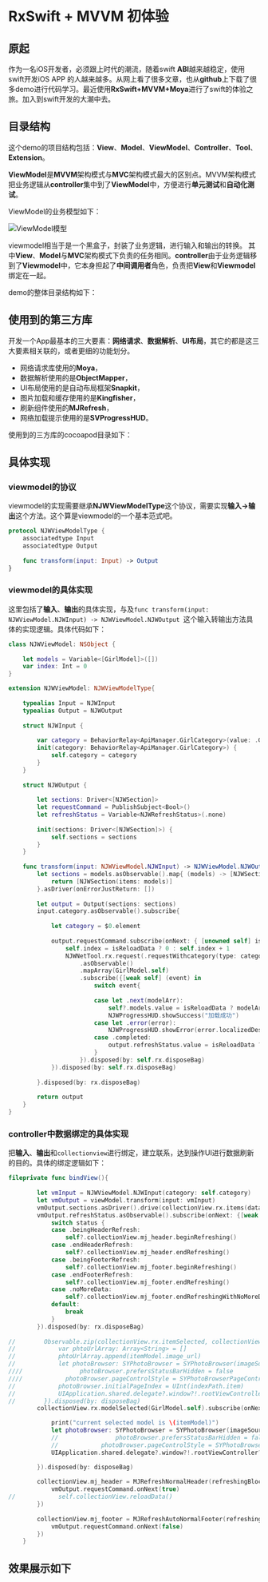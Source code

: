 # RxSwift + MVVM 初体验

## 原起
作为一名iOS开发者，必须跟上时代的潮流，随着swift **ABI**越来越稳定，使用swift开发iOS APP 的人越来越多。从网上看了很多文章，也从**github**上下载了很多demo进行代码学习。最近使用**RxSwift+MVVM+Moya**进行了swift的体验之旅。加入到swift开发的大潮中去。

## 目录结构

这个demo的项目结构包括：**View**、**Model**、**ViewModel**、**Controller**、**Tool**、**Extension**。

**ViewModel**是**MVVM**架构模式与**MVC**架构模式最大的区别点。MVVM架构模式把业务逻辑从**controller**集中到了**ViewModel**中，方便进行**单元测试**和**自动化测试**。

ViewModel的业务模型如下：

 ![ViewModel模型](https://upload-images.jianshu.io/upload_images/1475472-539ab72188aaabd0.png?imageMogr2/auto-orient/strip%7CimageView2/2/w/733/format/webp)
 
 viewmodel相当于是一个黑盒子，封装了业务逻辑，进行输入和输出的转换。
 其中**View**、**Model**与**MVC**架构模式下负责的任务相同。**controller**由于业务逻辑移到了**Viewmodel**中，它本身担起了**中间调用者**角色，负责把**View**和**Viewmodel**绑定在一起。
 
demo的整体目录结构如下：


## 使用到的第三方库

开发一个App最基本的三大要素：**网络请求**、**数据解析**、**UI布局**，其它的都是这三大要素相关联的，或者更细的功能划分。

- 网络请求库使用的**Moya**，
- 数据解析使用的是**ObjectMapper**，
- UI布局使用的是自动布局框架**Snapkit**，
- 图片加载和缓存使用的是**Kingfisher**，
- 刷新组件使用的**MJRefresh**，
- 网络加载提示使用的是**SVProgressHUD**。

使用到的三方库的cocoapod目录如下：

## 具体实现
### viewmodel的协议

viewmodel的实现需要继承**NJWViewModelType**这个协议，需要实现**输入->输出**这个方法。这个算是viewmodel的一个基本范式吧。
``` swift
protocol NJWViewModelType {
    associatedtype Input
    associatedtype Output
    
    func transform(input: Input) -> Output
}
```
### viewmodel的具体实现

这里包括了**输入**、**输出**的具体实现，与及`func transform(input: NJWViewModel.NJWInput) -> NJWViewModel.NJWOutput `这个输入转输出方法具体的实现逻辑。具体代码如下：

```swift
class NJWViewModel: NSObject {
    
    let models = Variable<[GirlModel]>([])
    var index: Int = 0
}

extension NJWViewModel: NJWViewModelType{
    
    typealias Input = NJWInput
    typealias Output = NJWOutput
    
    struct NJWInput {
        
        var category = BehaviorRelay<ApiManager.GirlCategory>(value: .GirlCategoryAll)
        init(category: BehaviorRelay<ApiManager.GirlCategory>) {
            self.category = category
        }
    }
    
    struct NJWOutput {
        
        let sections: Driver<[NJWSection]>
        let requestCommand = PublishSubject<Bool>()
        let refreshStatus = Variable<NJWRefreshStatus>(.none)
        
        init(sections: Driver<[NJWSection]>) {
            self.sections = sections
        }
    }
    
    func transform(input: NJWViewModel.NJWInput) -> NJWViewModel.NJWOutput {
        let sections = models.asObservable().map{ (models) -> [NJWSection] in
            return [NJWSection(items: models)]
        }.asDriver(onErrorJustReturn: [])
        
        let output = Output(sections: sections)
        input.category.asObservable().subscribe{
          
            let category = $0.element
            
            output.requestCommand.subscribe(onNext: { [unowned self] isReloadData in
                self.index = isReloadData ? 0 : self.index + 1
                NJWNetTool.rx.request(.requestWithcategory(type: category!, index: self.index))
                    .asObservable()
                    .mapArray(GirlModel.self)
                    .subscribe({[weak self] (event) in
                        switch event{
                            
                        case let .next(modelArr):
                            self?.models.value = isReloadData ? modelArr : (self?.models.value ?? []) + modelArr
                            NJWProgressHUD.showSuccess("加载成功")
                        case let .error(error):
                            NJWProgressHUD.showError(error.localizedDescription)
                        case .completed:
                            output.refreshStatus.value = isReloadData ? NJWRefreshStatus.endHeaderRefresh : NJWRefreshStatus.endFooterRefresh
                        }
                    }).disposed(by: self.rx.disposeBag)
            }).disposed(by: self.rx.disposeBag)
            
        }.disposed(by: rx.disposeBag)
        
        return output
    }
}
```
### controller中数据绑定的具体实现

把**输入**、**输出**和`collectionview`进行绑定，建立联系，达到操作UI进行数据刷新的目的。具体的绑定逻辑如下：

``` swift
fileprivate func bindView(){
        
        let vmInput = NJWViewModel.NJWInput(category: self.category)
        let vmOutput = viewModel.transform(input: vmInput)
        vmOutput.sections.asDriver().drive(collectionView.rx.items(dataSource: dataSource)).disposed(by: rx.disposeBag)
        vmOutput.refreshStatus.asObservable().subscribe(onNext: {[weak self] status in
            switch status {
            case .beingHeaderRefresh:
                self?.collectionView.mj_header.beginRefreshing()
            case .endHeaderRefresh:
                self?.collectionView.mj_header.endRefreshing()
            case .beingFooterRefresh:
                self?.collectionView.mj_footer.beginRefreshing()
            case .endFooterRefresh:
                self?.collectionView.mj_footer.endRefreshing()
            case .noMoreData:
                self?.collectionView.mj_footer.endRefreshingWithNoMoreData()
            default:
                break
            }
        }).disposed(by: rx.disposeBag)
        
//        Observable.zip(collectionView.rx.itemSelected, collectionView.rx.modelSelected(GirlModel.self)).bind(onNext: {[weak self] indexPath, itemModel in
//            var phtoUrlArray: Array<String> = []
//            phtoUrlArray.append(itemModel.image_url)
//            let photoBrowser: SYPhotoBrowser = SYPhotoBrowser(imageSourceArray: phtoUrlArray, caption: nil, delegate: self)
////                photoBrowser.prefersStatusBarHidden = false
////            photoBrowser.pageControlStyle = SYPhotoBrowserPageControlStyle
//            photoBrowser.initialPageIndex = UInt(indexPath.item)
//            UIApplication.shared.delegate?.window?!.rootViewController?.present(photoBrowser, animated: true)
//        }).disposed(by: disposeBag)
        collectionView.rx.modelSelected(GirlModel.self).subscribe(onNext:{[weak self] itemModel in

            print("current selected model is \(itemModel)")
            let photoBrowser: SYPhotoBrowser = SYPhotoBrowser(imageSourceArray: [itemModel.image_url], caption: nil, delegate: self)
            //                photoBrowser.prefersStatusBarHidden = false
            //            photoBrowser.pageControlStyle = SYPhotoBrowserPageControlStyle
            UIApplication.shared.delegate?.window?!.rootViewController?.present(photoBrowser, animated: true)

        }).disposed(by: disposeBag)
        
        collectionView.mj_header = MJRefreshNormalHeader(refreshingBlock: {
            vmOutput.requestCommand.onNext(true)
//            self.collectionView.reloadData()
        })
        
        collectionView.mj_footer = MJRefreshAutoNormalFooter(refreshingBlock: {
            vmOutput.requestCommand.onNext(false)
        })
    }
```
## 效果展示如下




